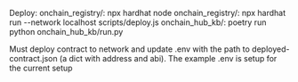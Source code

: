 

Deploy:
onchain_registry/: npx hardhat node
onchain_registry/: npx hardhat run --network localhost scripts/deploy.js
onchain_hub_kb/: poetry run python onchain_hub_kb/run.py

Must deploy contract to network and update .env with the path to deployed-contract.json (a dict with address and abi). The example .env is setup for the current setup